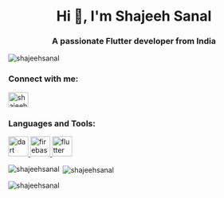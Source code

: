 <h1 align="center">Hi 👋, I'm Shajeeh Sanal</h1>
<h3 align="center">A passionate Flutter developer from India</h3>

<p align="left"> <img src="https://komarev.com/ghpvc/?username=shajeehsanal&label=Profile%20views&color=0e75b6&style=flat" alt="shajeehsanal" /> </p>

<h3 align="left">Connect with me:</h3>
<p align="left">
<a href="https://linkedin.com/in/shajeeh-sanal-a02b0b270" target="blank"><img align="center" src="https://raw.githubusercontent.com/rahuldkjain/github-profile-readme-generator/master/src/images/icons/Social/linked-in-alt.svg" alt="shajeeh-sanal-a02b0b270" height="30" width="40" /></a>
</p>

<h3 align="left">Languages and Tools:</h3>
<p align="left"> <a href="https://dart.dev" target="_blank" rel="noreferrer"> <img src="https://www.vectorlogo.zone/logos/dartlang/dartlang-icon.svg" alt="dart" width="40" height="40"/> </a> <a href="https://firebase.google.com/" target="_blank" rel="noreferrer"> <img src="https://www.vectorlogo.zone/logos/firebase/firebase-icon.svg" alt="firebase" width="40" height="40"/> </a> <a href="https://flutter.dev" target="_blank" rel="noreferrer"> <img src="https://www.vectorlogo.zone/logos/flutterio/flutterio-icon.svg" alt="flutter" width="40" height="40"/> </a> </p>

<p><img align="left" src="https://github-readme-stats.vercel.app/api/top-langs?username=shajeehsanal&show_icons=true&locale=en&layout=compact" alt="shajeehsanal" /></p>

<p>&nbsp;<img align="center" src="https://github-readme-stats.vercel.app/api?username=shajeehsanal&show_icons=true&locale=en" alt="shajeehsanal" /></p>

<p><img align="center" src="https://github-readme-streak-stats.herokuapp.com/?user=shajeehsanal&" alt="shajeehsanal" /></p>

